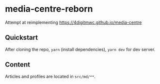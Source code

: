 # media-centre-reborn

Attempt at reimplementing https://4digitmwc.github.io/media-centre

## Quickstart

After cloning the repo, `yarn` (install dependencies), `yarn dev` for dev server.

## Content

Articles and profiles are located in `src/md/**`.
